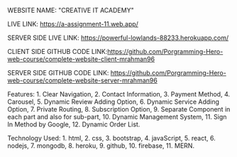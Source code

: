 WEBSITE NAME: "CREATIVE IT ACADEMY"

LIVE LINK: https://a-assignment-11.web.app/

SERVER SIDE LIVE LINK: https://powerful-lowlands-88233.herokuapp.com/

CLIENT SIDE GITHUB CODE LINK:https://github.com/Porgramming-Hero-web-course/complete-website-client-mrahman96

SERVER SIDE GITHUB CODE LINK: https://github.com/Porgramming-Hero-web-course/complete-website-server-mrahman96


Features: 
            1. Clear Navigation,
            2. Contact Information,
            3. Payment Method, 
            4. Carousel,
            5. Dynamic Review Adding Option,
            6. Dynamic Service Adding Option,
            7. Private Routing,
            8. Subscription Option,
            9. Separate Component in each part and also for sub-part,
            10. Dynamic Management System,
            11. Sign In Method by Google,
            12. Dynamic Order List.


Technology Used:
                    1. html,
                    2. css,
                    3. bootstrap,
                    4. javaScript,
                    5. react,
                    6. nodejs,
                    7. mongodb,
                    8. heroku,
                    9. github,
                    10. firebase,
                    11. MERN.



